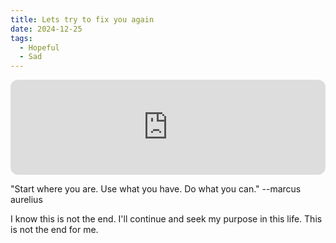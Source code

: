 ```yaml
---
title: Lets try to fix you again
date: 2024-12-25
tags:
  - Hopeful
  - Sad
---
```

<iframe style="border-radius:12px" src="https://open.spotify.com/embed/track/7LVHVU3tWfcxj5aiPFEW4Q?utm_source=generator" width="100%" height="152" frameBorder="0" allowfullscreen="" allow="autoplay; clipboard-write; encrypted-media; fullscreen; picture-in-picture" loading="lazy"></iframe>

"Start where you are. Use what you have. Do what you can."
--marcus aurelius

I know this is not the end. I'll continue and seek my purpose in this life. This is not the end for me.